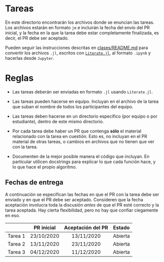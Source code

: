 # Tareas

En este directorio encontrarán los archivos donde se enuncian las tareas. Los archivos estarán en formato `jm` e incluirán la fecha del envío del PR inicial, y la fecha en la que la tarea debe estar completamente finalizada, es decir, el PR debe ser aceptado.

Pueden seguir las instrucciones descritas en [clases/README.md](../clases/README.md) para convertir los archivos `.jl`, escritos con [`Literate.jl`](https://github.com/fredrikekre/Literate.jl), al formato `.ipynb` y hacerlas desde `Jupyter`. 

# Reglas

- Las tareas deberán ser enviadas en formato `.jl` usando `Literate.jl`.

- Las tareas pueden hacerse en equipo. Incluyan en el archivo de la tarea que suban el nombre de todos los participantes del equipo.

- Las tareas deben hacerse en un directorio específico (por equipo  o por estudiante), dentro de este mismo directorio.
 
- Por cada tarea debe haber un PR que contenga **sólo** el material relacionado con la tarea en cuestión. Esto es, no incluyan en el PR material de otras tareas, o cambios en archivos que no tienen que ver con la tarea.

- Documenten de la mejor posible manera el código que incluyan. En particular utilicen docstrings para explicar lo que cada función hace, y lo que hace el propio algoritmo.


## Fechas de entrega

A continuación se especifican las fechas en que el PR con la tarea debe ser enviado y en que el PR debe ser aceptado. Consideren que la fecha aceptación involucra toda la discusión *antes* de que el PR esté correcto y la tarea aceptada. Hay cierta flexibilidad, pero no hay que confiar ciegamente en eso.


|                                   | PR inicial | Aceptación del PR  |         Estado         |
|:------------------|:------------------------:|:-----------------------:|:----------------------:|
|        Tarea 1            |  23/10/2020 |  13/11/2020  | Abierta  |
|        Tarea 2            |  13/11/2020 |  23/11/2020  | Abierta  |
|        Tarea 3            |  04/12/2020 |  11/12/2020  | Abierta  |


